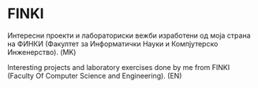 # FINKI
Интересни проекти и лабораториски вежби изработени од моја страна на ФИНКИ (Факултет за Информатички Науки и Компјутерско Инженерство). (MK)




Interesting projects and laboratory exercises done by me from FINKI (Faculty Of Computer Science and Engineering). (EN)

